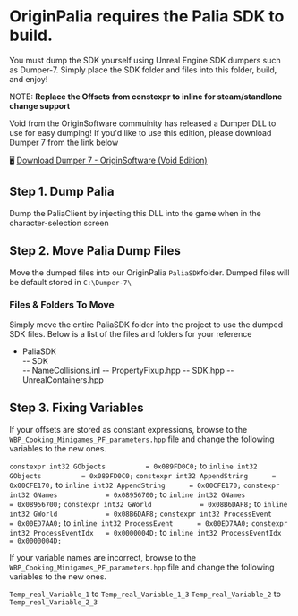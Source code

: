 # OriginPalia requires the Palia SDK to build.
You must dump the SDK yourself using Unreal Engine SDK dumpers such as Dumper-7.
Simply place the SDK folder and files into this folder, build, and enjoy!

NOTE: __Replace the Offsets from constexpr to inline for steam/standlone change support__

Void from the OriginSoftware commuinity has released a Dumper DLL to use for easy dumping!
If you'd like to use this edition, please download Dumper 7 from the link below

🖥️ [Download Dumper 7 - OriginSoftware (Void Edition)](https://files.catbox.moe/7xqvxe.dll)

## Step 1. Dump Palia
Dump the PaliaClient by injecting this DLL into the game when in the character-selection screen

## Step 2. Move Palia Dump Files
Move the dumped files into our OriginPalia `PaliaSDK`folder.
Dumped files will be default stored in `C:\Dumper-7\`

### Files & Folders To Move
Simply move the entire PaliaSDK folder into the project to use the dumped SDK files. Below is a list of the files and folders for your reference
- PaliaSDK\
-- SDK\
-- NameCollisions.inl
-- PropertyFixup.hpp
-- SDK.hpp
-- UnrealContainers.hpp


## Step 3. Fixing Variables
If your offsets are stored as constant expressions, browse to the `WBP_Cooking_Minigames_PF_parameters.hpp` file and change the following variables to the new ones.

`constexpr int32 GObjects          = 0x089FD0C0;` to `inline int32 GObjects          = 0x089FD0C0;`
`constexpr int32 AppendString      = 0x00CFE170;` to `inline int32 AppendString      = 0x00CFE170;`
`constexpr int32 GNames            = 0x08956700;` to `inline int32 GNames            = 0x08956700;`
`constexpr int32 GWorld            = 0x08B6DAF8;` to `inline int32 GWorld            = 0x08B6DAF8;`
`constexpr int32 ProcessEvent      = 0x00ED7AA0;` to `inline int32 ProcessEvent      = 0x00ED7AA0;`
`constexpr int32 ProcessEventIdx   = 0x0000004D;` to `inline int32 ProcessEventIdx   = 0x0000004D;`

If your variable names are incorrect, browse to the `WBP_Cooking_Minigames_PF_parameters.hpp` file and change the following variables to the new ones.

`Temp_real_Variable_1` to `Temp_real_Variable_1_3`
`Temp_real_Variable_2` to `Temp_real_Variable_2_3`

